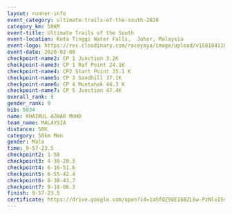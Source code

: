 ```yaml
--- 
layout: runner-info 
event_category: ultimate-trails-of-the-south-2020 
category_km: 50KM 
event-title: Ultimate Trails of the South 
event-location: Kota Tinggi Water Falls,  Johor, Malaysia 
event-logo: https://res.cloudinary.com/raceyaya/image/upload/v1581841103/logo/2020/ultimate-trails-2020_i93dfj.jpg 
event-date: 2020-02-08 
checkpoint-name2: CP 1 Junction 3.2K 
checkpoint-name3: CP 1 Raf Point 24.1K 
checkpoint-name4: CP2 Start Point 35.1 K 
checkpoint-name5: CP 3 Sandhill 37.1K 
checkpoint-name6: CP 4 Muntahak 44.3 K 
checkpoint-name7: CP 5 Junction 47.4K 
overall_rank: 9
gender_rank: 9
bib: 5034
name: KHAIRUL AZHAR MUHD
team_name: MALAYSIA
distance: 50K
category: 50km Men
gender: Male
time: 9-57-23.5
checkpoint2: 1-58
checkpoint3: 4-30-20.3
checkpoint4: 6-16-51.6
checkpoint5: 6-55-42.4
checkpoint6: 8-38-43.7
checkpoint7: 9-18-06.3
finish: 9-57-23.5
certificate: https://drive.google.com/open?id=1a5fQZ98E16BZL6w-PzNlvI5v7GeoC02S
--- 
```

